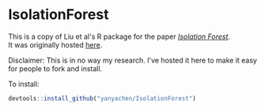# IsolationForest

This is a copy of Liu et al's R package for the paper *[Isolation Forest](cs.nju.edu.cn/zhouzh/zhouzh.files/publication/icdm08b.pdf)*.  
It was originally hosted [here](https://r-forge.r-project.org/R/?group_id=479).  

Disclaimer: This is in no way my research. I've hosted it here to make it easy for people to fork and install.  

To install:  
```r
devtools::install_github("yanyachen/IsolationForest")
```



